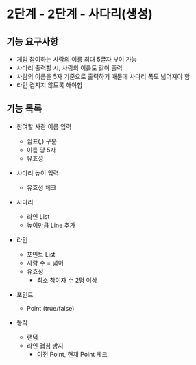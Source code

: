 # 2단계 - 2단계 - 사다리(생성)

## 기능 요구사항

- 게임 참여하는 사람의 이름 최대 5글자 부여 가능
- 사다리 출력할 시, 사람의 이름도 같이 출력
- 사람의 이름을 5자 기준으로 출력하기 때문에 사다리 폭도 넓어져야 함
- 라인 겹치지 않도록 해야함


## 기능 목록
- 참여할 사람 이름 입력
    - 쉼표(,) 구분
    - 이름 당 5자
    - 유효성


- 사다리 높이 입력
    - 유효성 체크


- 사다리
    - 라인 List
    - 높이만큼 Line 추가


- 라인
    - 포인트 List
    - 사람 수 = 넓이
    - 유효성 
      - 최소 참여자 수 2명 이상

- 포인트
    - Point (true/false)


- 동작
    - 랜덤
    - 라인 겹침 방지
        - 이전 Point, 현재 Point 체크
 

